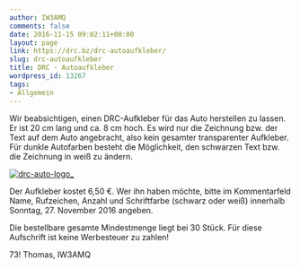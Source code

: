 ```yaml
---
author: IW3AMQ
comments: false
date: 2016-11-15 09:02:11+00:00
layout: page
link: https://drc.bz/drc-autoaufkleber/
slug: drc-autoaufkleber
title: DRC - Autoaufkleber
wordpress_id: 13267
tags:
- Allgemein
---
```


Wir beabsichtigen, einen DRC-Aufkleber für das Auto herstellen zu lassen. Er ist 20 cm lang und ca. 8 cm hoch. Es wird nur die Zeichnung bzw. der Text auf dem Auto angebracht, also kein gesamter transparenter Aufkleber. Für dunkle Autofarben besteht die Möglichkeit, den schwarzen Text bzw. die Zeichnung in weiß zu ändern.

[![drc-auto-logo_](https://drc.bz/wp-content/uploads/2016/11/DRC-Auto-Logo_-300x143.jpg)](https://drc.bz/wp-content/uploads/2016/11/DRC-Auto-Logo_.jpg)

Der Aufkleber kostet 6,50 €. Wer ihn haben möchte, bitte im Kommentarfeld Name, Rufzeichen, Anzahl und Schriftfarbe (schwarz oder weiß) innerhalb Sonntag, 27. November 2016 angeben.

Die bestellbare gesamte Mindestmenge liegt bei 30 Stück. Für diese Aufschrift ist keine Werbesteuer zu zahlen!

73! Thomas, IW3AMQ
